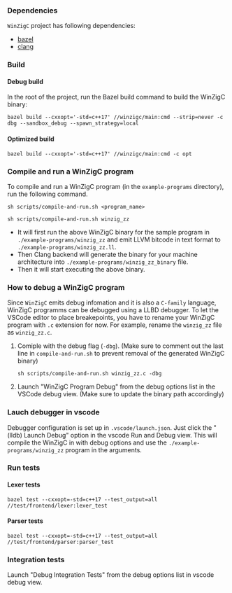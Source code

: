 ### Dependencies

`WinZigC` project has following dependencies:

- [bazel](https://bazel.build/)
- [clang](https://releases.llvm.org/download.html)

### Build

#### Debug build

In the root of the project, run the Bazel build command to build the WinZigC binary:

```
bazel build --cxxopt='-std=c++17' //winzigc/main:cmd --strip=never -c dbg --sandbox_debug --spawn_strategy=local
```

#### Optimized build

```
bazel build --cxxopt='-std=c++17' //winzigc/main:cmd -c opt
```

### Compile and run a WinZigC program

To compile and run a WinZigC program (in the `example-programs` directory), run the following command.

```
sh scripts/compile-and-run.sh <program_name>
```

```
sh scripts/compile-and-run.sh winzig_zz
```

- It will first run the above WinZigC binary for the sample program in `./example-programs/winzig_zz` and emit LLVM bitcode in text format to `./example-programs/winzig_zz.ll`.
- Then Clang backend will generate the binary for your machine architecture into `./example-programs/winzig_zz_binary` file.
- Then it will start executing the above binary.

### How to debug a WinZigC program

Since `WinZigC` emits debug infomation and it is also a `C-family` language, WinZigC programms can be debugged using a LLBD debugger. To let the VSCode editor to place breakepoints, you have to rename your WinZigC program with `.c` extension for now. For example, rename the `winzig_zz` file as `winzig_zz.c`.

1. Comiple with the debug flag (`-dbg`). (Make sure to comment out the last line in `compile-and-run.sh` to prevent removal of the generated WinZigC binary)

   ```
   sh scripts/compile-and-run.sh winzig_zz.c -dbg
   ```

2. Launch "WinZigC Program Debug" from the debug options list in the VSCode debug view. (Make sure to update the binary path accordingly)

### Lauch debugger in vscode

Debugger configuration is set up in `.vscode/launch.json`. Just click the "(lldb) Launch Debug" option in the vscode Run and Debug view.
This will compile the WinZigC in with debug options and use the `./example-programs/winzig_zz` program in the arguments.

### Run tests

#### Lexer tests

```
bazel test --cxxopt=-std=c++17 --test_output=all //test/frontend/lexer:lexer_test
```

#### Parser tests

```
bazel test --cxxopt=-std=c++17 --test_output=all //test/frontend/parser:parser_test
```

### Integration tests

Launch "Debug Integration Tests" from the debug options list in vscode debug view.
